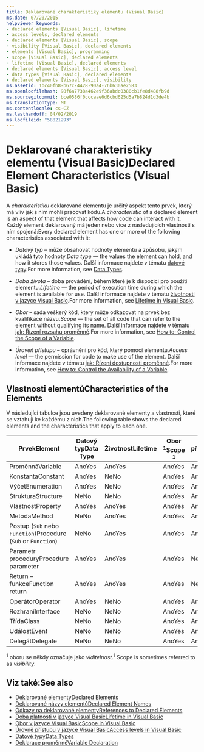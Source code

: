 ```yaml
---
title: Deklarované charakteristiky elementu (Visual Basic)
ms.date: 07/20/2015
helpviewer_keywords:
- declared elements [Visual Basic], lifetime
- access levels, declared elements
- declared elements [Visual Basic], scope
- visibility [Visual Basic], declared elements
- elements [Visual Basic], programming
- scope [Visual Basic], declared elements
- lifetime [Visual Basic], declared elements
- declared elements [Visual Basic], access level
- data types [Visual Basic], declared elements
- declared elements [Visual Basic], visibility
ms.assetid: 1bc40fb8-b67c-4428-90a4-76b630ae2583
ms.openlocfilehash: 98f6a7738a462e9f36abdc0380cb1fe8d488fb9d
ms.sourcegitcommit: bce0586f0cccaae6d6cbd625d5a7b824d1d3de4b
ms.translationtype: MT
ms.contentlocale: cs-CZ
ms.lasthandoff: 04/02/2019
ms.locfileid: "58821293"
---
```

# <a name="declared-element-characteristics-visual-basic"></a><span data-ttu-id="ea75a-102">Deklarované charakteristiky elementu (Visual Basic)</span><span class="sxs-lookup"><span data-stu-id="ea75a-102">Declared Element Characteristics (Visual Basic)</span></span>
<span data-ttu-id="ea75a-103">A *charakteristiku* deklarované elementu je určitý aspekt tento prvek, který má vliv jak s ním mohli pracovat kódu.</span><span class="sxs-lookup"><span data-stu-id="ea75a-103">A *characteristic* of a declared element is an aspect of that element that affects how code can interact with it.</span></span> <span data-ttu-id="ea75a-104">Každý element deklarovaný má jeden nebo více z následujících vlastností s ním spojená:</span><span class="sxs-lookup"><span data-stu-id="ea75a-104">Every declared element has one or more of the following characteristics associated with it:</span></span>  
  
-   <span data-ttu-id="ea75a-105">*Datový typ* – může obsahovat hodnoty elementu a způsobu, jakým ukládá tyto hodnoty.</span><span class="sxs-lookup"><span data-stu-id="ea75a-105">*Data type* — the values the element can hold, and how it stores those values.</span></span> <span data-ttu-id="ea75a-106">Další informace najdete v tématu [datové typy](../../../../visual-basic/language-reference/data-types/index.md).</span><span class="sxs-lookup"><span data-stu-id="ea75a-106">For more information, see [Data Types](../../../../visual-basic/language-reference/data-types/index.md).</span></span>  
  
-   <span data-ttu-id="ea75a-107">*Doba života* – doba provádění, během které je k dispozici pro použití elementu.</span><span class="sxs-lookup"><span data-stu-id="ea75a-107">*Lifetime* — the period of execution time during which the element is available for use.</span></span> <span data-ttu-id="ea75a-108">Další informace najdete v tématu [životnosti v jazyce Visual Basic](../../../../visual-basic/programming-guide/language-features/declared-elements/lifetime.md).</span><span class="sxs-lookup"><span data-stu-id="ea75a-108">For more information, see [Lifetime in Visual Basic](../../../../visual-basic/programming-guide/language-features/declared-elements/lifetime.md).</span></span>  
  
-   <span data-ttu-id="ea75a-109">*Obor* – sada veškerý kód, který může odkazovat na prvek bez kvalifikace názvu.</span><span class="sxs-lookup"><span data-stu-id="ea75a-109">*Scope* — the set of all code that can refer to the element without qualifying its name.</span></span> <span data-ttu-id="ea75a-110">Další informace najdete v tématu [jak: Řízení rozsahu proměnné](../../../../visual-basic/programming-guide/language-features/declared-elements/how-to-control-the-scope-of-a-variable.md).</span><span class="sxs-lookup"><span data-stu-id="ea75a-110">For more information, see [How to: Control the Scope of a Variable](../../../../visual-basic/programming-guide/language-features/declared-elements/how-to-control-the-scope-of-a-variable.md).</span></span>  
  
-   <span data-ttu-id="ea75a-111">*Úroveň přístupu* – oprávnění pro kód, který pomocí elementu.</span><span class="sxs-lookup"><span data-stu-id="ea75a-111">*Access level* — the permission for code to make use of the element.</span></span> <span data-ttu-id="ea75a-112">Další informace najdete v tématu [jak: Řízení dostupnosti proměnné](../../../../visual-basic/programming-guide/language-features/declared-elements/how-to-control-the-availability-of-a-variable.md).</span><span class="sxs-lookup"><span data-stu-id="ea75a-112">For more information, see [How to: Control the Availability of a Variable](../../../../visual-basic/programming-guide/language-features/declared-elements/how-to-control-the-availability-of-a-variable.md).</span></span>  
  
## <a name="characteristics-of-the-elements"></a><span data-ttu-id="ea75a-113">Vlastnosti elementů</span><span class="sxs-lookup"><span data-stu-id="ea75a-113">Characteristics of the Elements</span></span>  
 <span data-ttu-id="ea75a-114">V následující tabulce jsou uvedeny deklarované elementy a vlastnosti, které se vztahují ke každému z nich.</span><span class="sxs-lookup"><span data-stu-id="ea75a-114">The following table shows the declared elements and the characteristics that apply to each one.</span></span>  
  
|<span data-ttu-id="ea75a-115">Prvek</span><span class="sxs-lookup"><span data-stu-id="ea75a-115">Element</span></span>|<span data-ttu-id="ea75a-116">Datový typ</span><span class="sxs-lookup"><span data-stu-id="ea75a-116">Data Type</span></span>|<span data-ttu-id="ea75a-117">Životnost</span><span class="sxs-lookup"><span data-stu-id="ea75a-117">Lifetime</span></span>|<span data-ttu-id="ea75a-118">Obor <sup>1</sup></span><span class="sxs-lookup"><span data-stu-id="ea75a-118">Scope <sup>1</sup></span></span>|<span data-ttu-id="ea75a-119">Úroveň přístupu</span><span class="sxs-lookup"><span data-stu-id="ea75a-119">Access Level</span></span>|  
|-------------|---------------|--------------|------------------------|------------------|  
|<span data-ttu-id="ea75a-120">Proměnná</span><span class="sxs-lookup"><span data-stu-id="ea75a-120">Variable</span></span>|<span data-ttu-id="ea75a-121">Ano</span><span class="sxs-lookup"><span data-stu-id="ea75a-121">Yes</span></span>|<span data-ttu-id="ea75a-122">Ano</span><span class="sxs-lookup"><span data-stu-id="ea75a-122">Yes</span></span>|<span data-ttu-id="ea75a-123">Ano</span><span class="sxs-lookup"><span data-stu-id="ea75a-123">Yes</span></span>|<span data-ttu-id="ea75a-124">Ano</span><span class="sxs-lookup"><span data-stu-id="ea75a-124">Yes</span></span>|  
|<span data-ttu-id="ea75a-125">Konstanta</span><span class="sxs-lookup"><span data-stu-id="ea75a-125">Constant</span></span>|<span data-ttu-id="ea75a-126">Ano</span><span class="sxs-lookup"><span data-stu-id="ea75a-126">Yes</span></span>|<span data-ttu-id="ea75a-127">Ne</span><span class="sxs-lookup"><span data-stu-id="ea75a-127">No</span></span>|<span data-ttu-id="ea75a-128">Ano</span><span class="sxs-lookup"><span data-stu-id="ea75a-128">Yes</span></span>|<span data-ttu-id="ea75a-129">Ano</span><span class="sxs-lookup"><span data-stu-id="ea75a-129">Yes</span></span>|  
|<span data-ttu-id="ea75a-130">Výčet</span><span class="sxs-lookup"><span data-stu-id="ea75a-130">Enumeration</span></span>|<span data-ttu-id="ea75a-131">Ano</span><span class="sxs-lookup"><span data-stu-id="ea75a-131">Yes</span></span>|<span data-ttu-id="ea75a-132">Ne</span><span class="sxs-lookup"><span data-stu-id="ea75a-132">No</span></span>|<span data-ttu-id="ea75a-133">Ano</span><span class="sxs-lookup"><span data-stu-id="ea75a-133">Yes</span></span>|<span data-ttu-id="ea75a-134">Ano</span><span class="sxs-lookup"><span data-stu-id="ea75a-134">Yes</span></span>|  
|<span data-ttu-id="ea75a-135">Struktura</span><span class="sxs-lookup"><span data-stu-id="ea75a-135">Structure</span></span>|<span data-ttu-id="ea75a-136">Ne</span><span class="sxs-lookup"><span data-stu-id="ea75a-136">No</span></span>|<span data-ttu-id="ea75a-137">Ne</span><span class="sxs-lookup"><span data-stu-id="ea75a-137">No</span></span>|<span data-ttu-id="ea75a-138">Ano</span><span class="sxs-lookup"><span data-stu-id="ea75a-138">Yes</span></span>|<span data-ttu-id="ea75a-139">Ano</span><span class="sxs-lookup"><span data-stu-id="ea75a-139">Yes</span></span>|  
|<span data-ttu-id="ea75a-140">Vlastnost</span><span class="sxs-lookup"><span data-stu-id="ea75a-140">Property</span></span>|<span data-ttu-id="ea75a-141">Ano</span><span class="sxs-lookup"><span data-stu-id="ea75a-141">Yes</span></span>|<span data-ttu-id="ea75a-142">Ano</span><span class="sxs-lookup"><span data-stu-id="ea75a-142">Yes</span></span>|<span data-ttu-id="ea75a-143">Ano</span><span class="sxs-lookup"><span data-stu-id="ea75a-143">Yes</span></span>|<span data-ttu-id="ea75a-144">Ano</span><span class="sxs-lookup"><span data-stu-id="ea75a-144">Yes</span></span>|  
|<span data-ttu-id="ea75a-145">Metoda</span><span class="sxs-lookup"><span data-stu-id="ea75a-145">Method</span></span>|<span data-ttu-id="ea75a-146">Ne</span><span class="sxs-lookup"><span data-stu-id="ea75a-146">No</span></span>|<span data-ttu-id="ea75a-147">Ano</span><span class="sxs-lookup"><span data-stu-id="ea75a-147">Yes</span></span>|<span data-ttu-id="ea75a-148">Ano</span><span class="sxs-lookup"><span data-stu-id="ea75a-148">Yes</span></span>|<span data-ttu-id="ea75a-149">Ano</span><span class="sxs-lookup"><span data-stu-id="ea75a-149">Yes</span></span>|  
|<span data-ttu-id="ea75a-150">Postup (`Sub` nebo `Function`)</span><span class="sxs-lookup"><span data-stu-id="ea75a-150">Procedure (`Sub` or `Function`)</span></span>|<span data-ttu-id="ea75a-151">Ne</span><span class="sxs-lookup"><span data-stu-id="ea75a-151">No</span></span>|<span data-ttu-id="ea75a-152">Ano</span><span class="sxs-lookup"><span data-stu-id="ea75a-152">Yes</span></span>|<span data-ttu-id="ea75a-153">Ano</span><span class="sxs-lookup"><span data-stu-id="ea75a-153">Yes</span></span>|<span data-ttu-id="ea75a-154">Ano</span><span class="sxs-lookup"><span data-stu-id="ea75a-154">Yes</span></span>|  
|<span data-ttu-id="ea75a-155">Parametr procedury</span><span class="sxs-lookup"><span data-stu-id="ea75a-155">Procedure parameter</span></span>|<span data-ttu-id="ea75a-156">Ano</span><span class="sxs-lookup"><span data-stu-id="ea75a-156">Yes</span></span>|<span data-ttu-id="ea75a-157">Ano</span><span class="sxs-lookup"><span data-stu-id="ea75a-157">Yes</span></span>|<span data-ttu-id="ea75a-158">Ano</span><span class="sxs-lookup"><span data-stu-id="ea75a-158">Yes</span></span>|<span data-ttu-id="ea75a-159">Ne</span><span class="sxs-lookup"><span data-stu-id="ea75a-159">No</span></span>|  
|<span data-ttu-id="ea75a-160">Return – funkce</span><span class="sxs-lookup"><span data-stu-id="ea75a-160">Function return</span></span>|<span data-ttu-id="ea75a-161">Ano</span><span class="sxs-lookup"><span data-stu-id="ea75a-161">Yes</span></span>|<span data-ttu-id="ea75a-162">Ano</span><span class="sxs-lookup"><span data-stu-id="ea75a-162">Yes</span></span>|<span data-ttu-id="ea75a-163">Ano</span><span class="sxs-lookup"><span data-stu-id="ea75a-163">Yes</span></span>|<span data-ttu-id="ea75a-164">Ne</span><span class="sxs-lookup"><span data-stu-id="ea75a-164">No</span></span>|  
|<span data-ttu-id="ea75a-165">Operátor</span><span class="sxs-lookup"><span data-stu-id="ea75a-165">Operator</span></span>|<span data-ttu-id="ea75a-166">Ano</span><span class="sxs-lookup"><span data-stu-id="ea75a-166">Yes</span></span>|<span data-ttu-id="ea75a-167">Ne</span><span class="sxs-lookup"><span data-stu-id="ea75a-167">No</span></span>|<span data-ttu-id="ea75a-168">Ano</span><span class="sxs-lookup"><span data-stu-id="ea75a-168">Yes</span></span>|<span data-ttu-id="ea75a-169">Ano</span><span class="sxs-lookup"><span data-stu-id="ea75a-169">Yes</span></span>|  
|<span data-ttu-id="ea75a-170">Rozhraní</span><span class="sxs-lookup"><span data-stu-id="ea75a-170">Interface</span></span>|<span data-ttu-id="ea75a-171">Ne</span><span class="sxs-lookup"><span data-stu-id="ea75a-171">No</span></span>|<span data-ttu-id="ea75a-172">Ne</span><span class="sxs-lookup"><span data-stu-id="ea75a-172">No</span></span>|<span data-ttu-id="ea75a-173">Ano</span><span class="sxs-lookup"><span data-stu-id="ea75a-173">Yes</span></span>|<span data-ttu-id="ea75a-174">Ano</span><span class="sxs-lookup"><span data-stu-id="ea75a-174">Yes</span></span>|  
|<span data-ttu-id="ea75a-175">Třída</span><span class="sxs-lookup"><span data-stu-id="ea75a-175">Class</span></span>|<span data-ttu-id="ea75a-176">Ne</span><span class="sxs-lookup"><span data-stu-id="ea75a-176">No</span></span>|<span data-ttu-id="ea75a-177">Ne</span><span class="sxs-lookup"><span data-stu-id="ea75a-177">No</span></span>|<span data-ttu-id="ea75a-178">Ano</span><span class="sxs-lookup"><span data-stu-id="ea75a-178">Yes</span></span>|<span data-ttu-id="ea75a-179">Ano</span><span class="sxs-lookup"><span data-stu-id="ea75a-179">Yes</span></span>|  
|<span data-ttu-id="ea75a-180">Událost</span><span class="sxs-lookup"><span data-stu-id="ea75a-180">Event</span></span>|<span data-ttu-id="ea75a-181">Ne</span><span class="sxs-lookup"><span data-stu-id="ea75a-181">No</span></span>|<span data-ttu-id="ea75a-182">Ne</span><span class="sxs-lookup"><span data-stu-id="ea75a-182">No</span></span>|<span data-ttu-id="ea75a-183">Ano</span><span class="sxs-lookup"><span data-stu-id="ea75a-183">Yes</span></span>|<span data-ttu-id="ea75a-184">Ano</span><span class="sxs-lookup"><span data-stu-id="ea75a-184">Yes</span></span>|  
|<span data-ttu-id="ea75a-185">Delegát</span><span class="sxs-lookup"><span data-stu-id="ea75a-185">Delegate</span></span>|<span data-ttu-id="ea75a-186">Ne</span><span class="sxs-lookup"><span data-stu-id="ea75a-186">No</span></span>|<span data-ttu-id="ea75a-187">Ne</span><span class="sxs-lookup"><span data-stu-id="ea75a-187">No</span></span>|<span data-ttu-id="ea75a-188">Ano</span><span class="sxs-lookup"><span data-stu-id="ea75a-188">Yes</span></span>|<span data-ttu-id="ea75a-189">Ano</span><span class="sxs-lookup"><span data-stu-id="ea75a-189">Yes</span></span>|  
  
 <span data-ttu-id="ea75a-190"><sup>1</sup> oboru se někdy označuje jako *viditelnost*.</span><span class="sxs-lookup"><span data-stu-id="ea75a-190"><sup>1</sup> Scope is sometimes referred to as *visibility*.</span></span>  
  
## <a name="see-also"></a><span data-ttu-id="ea75a-191">Viz také:</span><span class="sxs-lookup"><span data-stu-id="ea75a-191">See also</span></span>

- [<span data-ttu-id="ea75a-192">Deklarované elementy</span><span class="sxs-lookup"><span data-stu-id="ea75a-192">Declared Elements</span></span>](../../../../visual-basic/programming-guide/language-features/declared-elements/index.md)
- [<span data-ttu-id="ea75a-193">Deklarované názvy elementů</span><span class="sxs-lookup"><span data-stu-id="ea75a-193">Declared Element Names</span></span>](../../../../visual-basic/programming-guide/language-features/declared-elements/declared-element-names.md)
- [<span data-ttu-id="ea75a-194">Odkazy na deklarované elementy</span><span class="sxs-lookup"><span data-stu-id="ea75a-194">References to Declared Elements</span></span>](../../../../visual-basic/programming-guide/language-features/declared-elements/references-to-declared-elements.md)
- [<span data-ttu-id="ea75a-195">Doba platnosti v jazyce Visual Basic</span><span class="sxs-lookup"><span data-stu-id="ea75a-195">Lifetime in Visual Basic</span></span>](../../../../visual-basic/programming-guide/language-features/declared-elements/lifetime.md)
- [<span data-ttu-id="ea75a-196">Obor v jazyce Visual Basic</span><span class="sxs-lookup"><span data-stu-id="ea75a-196">Scope in Visual Basic</span></span>](../../../../visual-basic/programming-guide/language-features/declared-elements/scope.md)
- [<span data-ttu-id="ea75a-197">Úrovně přístupu v jazyce Visual Basic</span><span class="sxs-lookup"><span data-stu-id="ea75a-197">Access levels in Visual Basic</span></span>](../../../../visual-basic/programming-guide/language-features/declared-elements/access-levels.md)
- [<span data-ttu-id="ea75a-198">Datové typy</span><span class="sxs-lookup"><span data-stu-id="ea75a-198">Data Types</span></span>](../../../../visual-basic/programming-guide/language-features/data-types/index.md)
- [<span data-ttu-id="ea75a-199">Deklarace proměnné</span><span class="sxs-lookup"><span data-stu-id="ea75a-199">Variable Declaration</span></span>](../../../../visual-basic/programming-guide/language-features/variables/variable-declaration.md)
